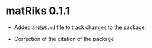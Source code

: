 # matRiks 0.1.1

* Added a `NEWS.md` file to track changes to the package.

* Correction of the citation of the package 
